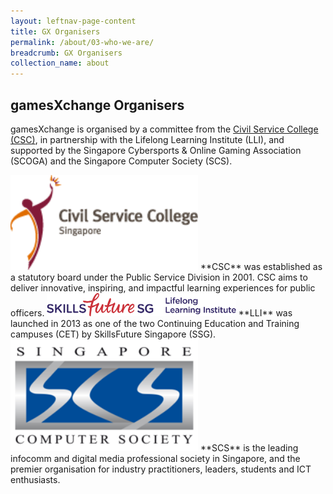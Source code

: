 ```yaml
---
layout: leftnav-page-content
title: GX Organisers
permalink: /about/03-who-we-are/
breadcrumb: GX Organisers
collection_name: about
---
```

## gamesXchange Organisers

gamesXchange is organised by a committee from the [Civil Service College (CSC)](https://www.csc.gov.sg/), in partnership with the Lifelong Learning Institute (LLI), and supported by the Singapore Cybersports & Online Gaming Association (SCOGA) and the Singapore Computer Society (SCS).


<img src="/images/Civil_Service_College_Singapore_logo.png" alt="CSC" style="width:300px;">
**CSC** was established as a statutory board under the Public Service Division in 2001. CSC aims to deliver innovative, inspiring, and impactful learning experiences for public officers.


<img src="/images/SSG-LLI_Logo_H_RGB.png" alt="CSC" style="width:60%;height:60%;">
**LLI** was launched in 2013 as one of the two Continuing Education and Training campuses (CET) by SkillsFuture Singapore (SSG).


<img src="/images/Picture3.png" alt="CSC" style="width:300px;">
**SCS** is the leading infocomm and digital media professional society in Singapore, and the premier organisation for industry practitioners, leaders, students and ICT enthusiasts.
